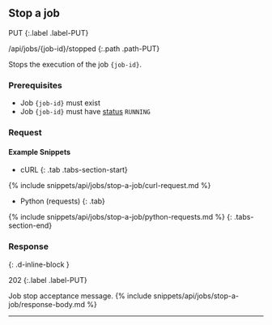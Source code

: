 ## Stop a job

PUT
{:.label .label-PUT}

/api/jobs/{job-id}/stopped
{:.path .path-PUT}

Stops the execution of the job `{job-id}`.

### Prerequisites
- Job `{job-id}` must exist
- Job `{job-id}` must have [status](#job-status) `RUNNING`

### Request

#### Example Snippets
- cURL
{: .tab .tabs-section-start}

{% include snippets/api/jobs/stop-a-job/curl-request.md %}

- Python (requests)
{: .tab}

{% include snippets/api/jobs/stop-a-job/python-requests.md %}
{: .tabs-section-end}

### Response
{: .d-inline-block }

202
{:.label .label-PUT}

Job stop acceptance message.
{% include snippets/api/jobs/stop-a-job/response-body.md %}

---
